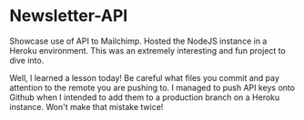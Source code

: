 # Newsletter-API
Showcase use of API to Mailchimp. Hosted the NodeJS instance in a Heroku environment. This was an extremely interesting and fun project to dive into.

Well, I learned a lesson today! Be careful what files you commit and pay attention to the remote you are pushing to. I managed to push API keys onto Github when I intended to add them to a production branch on a Heroku instance. Won't make that mistake twice!
